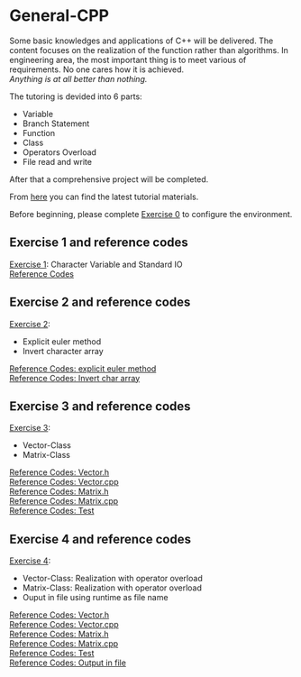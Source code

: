 # General-CPP
Some basic knowledges and applications of C++ will be delivered. The content focuses on the realization of the function rather than algorithms. In engineering area, the most important thing is to meet various of requirements. No one cares how it is achieved.  
*Anything is at all better than nothing.*

The tutoring is devided into 6 parts:
* Variable
* Branch Statement
* Function
* Class
* Operators Overload
* File read and write

After that a comprehensive project will be completed.

From [here](https://github.com/wenyi1994/General-CPP/tree/master/Lecture_Materials) you can find the latest tutorial materials.

Before beginning, please complete [Exercise 0](https://github.com/wenyi1994/General-CPP/blob/master/Lecture_Materials/Exercises_0.pdf) to configure the environment.

## Exercise 1 and reference codes
[Exercise 1](https://github.com/wenyi1994/General-CPP/blob/master/Lecture_Materials/Exercises_1.pdf): Character Variable and Standard IO  
[Reference Codes](https://github.com/wenyi1994/General-CPP/blob/master/Example_Programs/exercise_1.cpp)

## Exercise 2 and reference codes
[Exercise 2](https://github.com/wenyi1994/General-CPP/blob/master/Lecture_Materials/Exercises_2.pdf):
* Explicit euler method
* Invert character array  

[Reference Codes: explicit euler method](https://github.com/wenyi1994/General-CPP/blob/master/Example_Programs/exercise_2.cpp)  
[Reference Codes: Invert char array](https://github.com/wenyi1994/General-CPP/blob/master/Example_Programs/invert_char.cpp)

## Exercise 3 and reference codes
[Exercise 3](https://github.com/wenyi1994/General-CPP/blob/master/Lecture_Materials/Exercises_3.pdf):
* Vector-Class
* Matrix-Class

[Reference Codes: Vector.h](https://github.com/wenyi1994/General-CPP/blob/master/Example_Programs/Vector.h)  
[Reference Codes: Vector.cpp](https://github.com/wenyi1994/General-CPP/blob/master/Example_Programs/Vector.cpp)  
[Reference Codes: Matrix.h](https://github.com/wenyi1994/General-CPP/blob/master/Example_Programs/Matrix.h)  
[Reference Codes: Matrix.cpp](https://github.com/wenyi1994/General-CPP/blob/master/Example_Programs/Matrix.cpp)  
[Reference Codes: Test](https://github.com/wenyi1994/General-CPP/blob/master/Example_Programs/exercise_3.cpp)

## Exercise 4 and reference codes
[Exercise 4](https://github.com/wenyi1994/General-CPP/blob/master/Lecture_Materials/Exercises_4.pdf):
* Vector-Class: Realization with operator overload
* Matrix-Class: Realization with operator overload
* Ouput in file using runtime as file name

[Reference Codes: Vector.h](https://github.com/wenyi1994/General-CPP/blob/master/Example_Programs/Exercise_4/Vector.h)  
[Reference Codes: Vector.cpp](https://github.com/wenyi1994/General-CPP/blob/master/Example_Programs/Exercise_4/Vector.cpp)  
[Reference Codes: Matrix.h](https://github.com/wenyi1994/General-CPP/blob/master/Example_Programs/Exercise_4/Matrix.h)  
[Reference Codes: Matrix.cpp](https://github.com/wenyi1994/General-CPP/blob/master/Example_Programs/Exercise_4/Matrix.cpp)  
[Reference Codes: Test](https://github.com/wenyi1994/General-CPP/blob/master/Example_Programs/Exercise_4/exercise_4.cpp)  
[Reference Codes: Output in file](https://github.com/wenyi1994/General-CPP/blob/master/Example_Programs/exercise_5.cpp)
